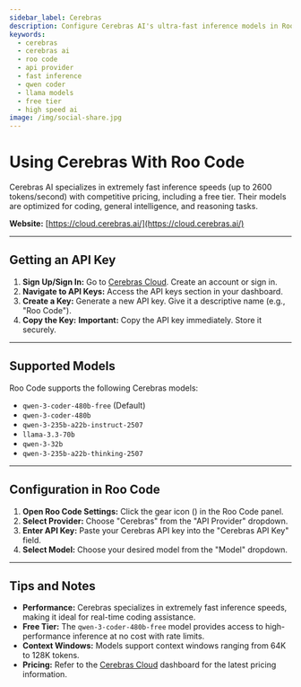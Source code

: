 ```yaml
---
sidebar_label: Cerebras
description: Configure Cerebras AI's ultra-fast inference models in Roo Code. Access free and paid tiers with speeds up to 2600 tokens/second for coding and reasoning tasks.
keywords:
  - cerebras
  - cerebras ai
  - roo code
  - api provider
  - fast inference
  - qwen coder
  - llama models
  - free tier
  - high speed ai
image: /img/social-share.jpg
---
```


# Using Cerebras With Roo Code

Cerebras AI specializes in extremely fast inference speeds (up to 2600 tokens/second) with competitive pricing, including a free tier. Their models are optimized for coding, general intelligence, and reasoning tasks.

**Website:** [https://cloud.cerebras.ai/](https://cloud.cerebras.ai/)

---

## Getting an API Key

1. **Sign Up/Sign In:** Go to [Cerebras Cloud](https://cloud.cerebras.ai?utm_source=roocode). Create an account or sign in.
2. **Navigate to API Keys:** Access the API keys section in your dashboard.
3. **Create a Key:** Generate a new API key. Give it a descriptive name (e.g., "Roo Code").
4. **Copy the Key:** **Important:** Copy the API key immediately. Store it securely.

---

## Supported Models

Roo Code supports the following Cerebras models:

* `qwen-3-coder-480b-free` (Default)
* `qwen-3-coder-480b`
* `qwen-3-235b-a22b-instruct-2507`
* `llama-3.3-70b`
* `qwen-3-32b`
* `qwen-3-235b-a22b-thinking-2507`

---

## Configuration in Roo Code

1. **Open Roo Code Settings:** Click the gear icon (<Codicon name="gear" />) in the Roo Code panel.
2. **Select Provider:** Choose "Cerebras" from the "API Provider" dropdown.
3. **Enter API Key:** Paste your Cerebras API key into the "Cerebras API Key" field.
4. **Select Model:** Choose your desired model from the "Model" dropdown.

---

## Tips and Notes

* **Performance:** Cerebras specializes in extremely fast inference speeds, making it ideal for real-time coding assistance.
* **Free Tier:** The `qwen-3-coder-480b-free` model provides access to high-performance inference at no cost with rate limits.
* **Context Windows:** Models support context windows ranging from 64K to 128K tokens.
* **Pricing:** Refer to the [Cerebras Cloud](https://cloud.cerebras.ai?utm_source=roocode) dashboard for the latest pricing information.
